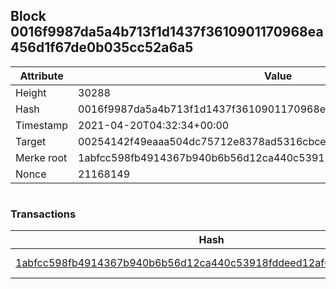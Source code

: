 ## Block 0016f9987da5a4b713f1d1437f3610901170968ea456d1f67de0b035cc52a6a5

Attribute | Value
--- | ---
Height | 30288
Hash | 0016f9987da5a4b713f1d1437f3610901170968ea456d1f67de0b035cc52a6a5
Timestamp | 2021-04-20T04:32:34+00:00
Target | 00254142f49eaaa504dc75712e8378ad5316cbcead634704b3734b6271167cc4
Merke root | 1abfcc598fb4914367b940b6b56d12ca440c53918fddeed12af698cd80767977
Nonce | 21168149

```

```

### Transactions

Hash | Amount
--- | ---
[1abfcc598fb4914367b940b6b56d12ca440c53918fddeed12af698cd80767977](1abfcc598fb4914367b940b6b56d12ca440c53918fddeed12af698cd80767977.md) | 10.00000000 SKEPTI 
